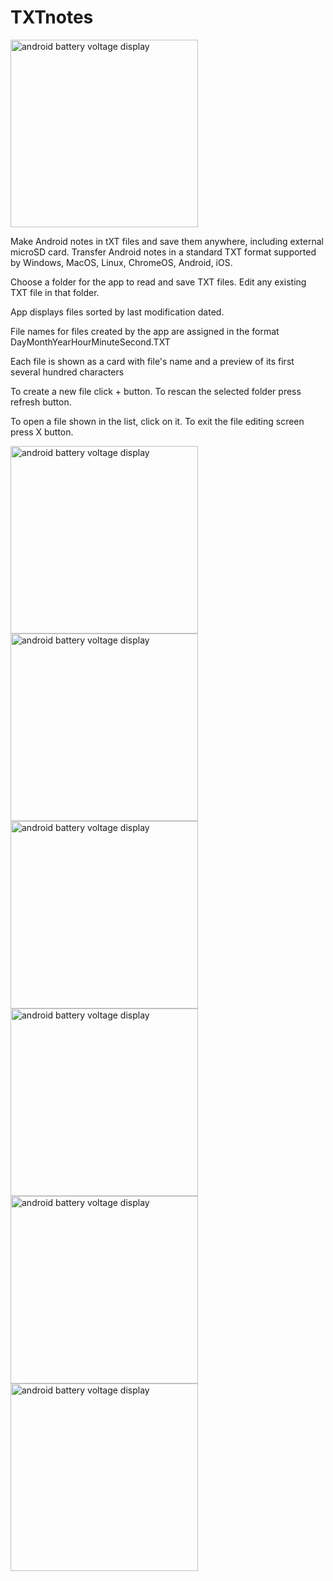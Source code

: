 <h1>TXTnotes</h1>
<img alt="android battery voltage display" src="https://raw.githubusercontent.com/Eb43/TXTNotes/TXTNotes_icon.png" style="width:300px;"/>

<p>Make Android notes in tXT files and save them anywhere, including external microSD card. Transfer Android notes in a standard TXT format supported by Windows, MacOS, Linux, ChromeOS, Android, iOS. </p>

<p>Choose a folder for the app to read and save TXT files. Edit any existing TXT file in that folder. </p>

<p>App displays files sorted by last modification dated.</p>

<p>File names for files created by the app are assigned in the format DayMonthYearHourMinuteSecond.TXT</p>

<p>Each file is shown as a card with file's name and a preview of its first several hundred characters</p>

<p>To create a new file click + button. To rescan the selected folder press refresh button.</p>

<p>To open a file shown in the list, click on it. To exit the file editing screen press X button.</p>

<img alt="android battery voltage display" src="https://raw.githubusercontent.com/Eb43/TXTNotes/Screenshot_2024-09-26-23-09-36-947_com.txtnotes.jpg" 
style="width:300px;"/>
<img alt="android battery voltage display" src="https://raw.githubusercontent.com/Eb43/TXTNotes/Screenshot_2024-09-26-22-55-00-835_com.txtnotes.jpg" 
style="width:300px;"/>
<img alt="android battery voltage display" src="https://raw.githubusercontent.com/Eb43/TXTNotes/Screenshot_2024-09-26-22-56-08-766_com.txtnotes.jpg" 
style="width:300px;"/>
<img alt="android battery voltage display" src="https://raw.githubusercontent.com/Eb43/TXTNotes/Screenshot_2024-09-26-22-56-25-050_com.txtnotes.jpg" 
style="width:300px;"/>
<img alt="android battery voltage display" src="https://raw.githubusercontent.com/Eb43/TXTNotes/Screenshot_2024-09-26-22-56-30-928_com.txtnotes.jpg" 
style="width:300px;"/>
<img alt="android battery voltage display" src="https://raw.githubusercontent.com/Eb43/TXTNotes/Screenshot_2024-09-26-23-04-22-495_com.ghisler.android.TotalCommander.jpg" 
style="width:300px;"/>
